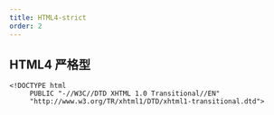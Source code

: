 ```yaml
---
title: HTML4-strict
order: 2
---
```


## HTML4 严格型

```xhtml
<!DOCTYPE html
     PUBLIC "-//W3C//DTD XHTML 1.0 Transitional//EN"
     "http://www.w3.org/TR/xhtml1/DTD/xhtml1-transitional.dtd">
```
